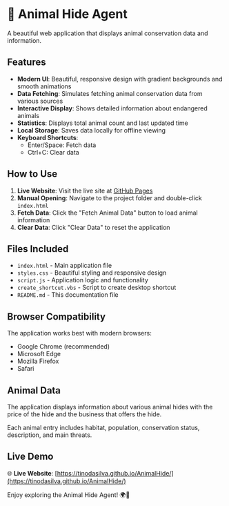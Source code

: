 # 🐾 Animal Hide Agent

A beautiful web application that displays animal conservation data and information.

## Features

- **Modern UI**: Beautiful, responsive design with gradient backgrounds and smooth animations
- **Data Fetching**: Simulates fetching animal conservation data from various sources
- **Interactive Display**: Shows detailed information about endangered animals
- **Statistics**: Displays total animal count and last updated time
- **Local Storage**: Saves data locally for offline viewing
- **Keyboard Shortcuts**: 
  - Enter/Space: Fetch data
  - Ctrl+C: Clear data

## How to Use

1. **Live Website**: Visit the live site at [GitHub Pages](https://tinodasilva.github.io/AnimalHide/)
2. **Manual Opening**: Navigate to the project folder and double-click `index.html`
3. **Fetch Data**: Click the "Fetch Animal Data" button to load animal information
4. **Clear Data**: Click "Clear Data" to reset the application

## Files Included

- `index.html` - Main application file
- `styles.css` - Beautiful styling and responsive design
- `script.js` - Application logic and functionality
- `create_shortcut.vbs` - Script to create desktop shortcut
- `README.md` - This documentation file

## Browser Compatibility

The application works best with modern browsers:
- Google Chrome (recommended)
- Microsoft Edge
- Mozilla Firefox
- Safari

## Animal Data

The application displays information about various animal hides with the price of the hide and the business that offers the hide.

Each animal entry includes habitat, population, conservation status, description, and main threats.

## Live Demo

🌐 **Live Website**: [https://tinodasilva.github.io/AnimalHide/](https://tinodasilva.github.io/AnimalHide/)

Enjoy exploring the Animal Hide Agent! 🌍🐾
